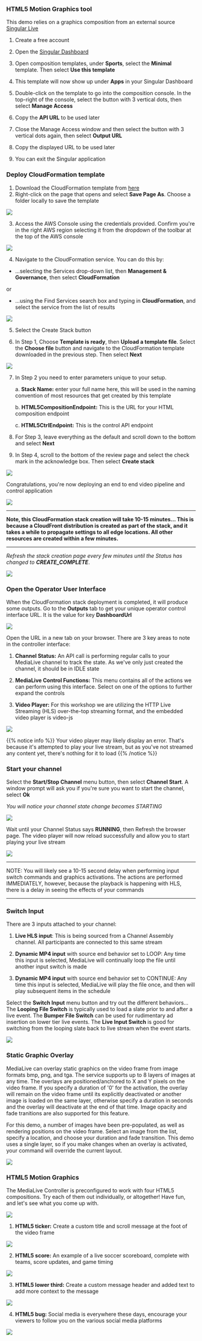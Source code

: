 ### HTML5 Motion Graphics tool

This demo relies on a graphics composition from an external source [Singular Live](https://singular.live)

1. Create a free account

2. Open the [Singular Dashboard](https://app.singular.live/dashboard)

3. Open composition templates, under **Sports**, select the **Minimal** template. Then select **Use this template**

4. This template will now show up under **Apps** in your Singular Dashboard

5. Double-click on the template to go into the composition console. In the top-right of the console, select the button with 3 vertical dots, then select **Manage Access**

6. Copy the **API URL** to be used later

7. Close the Manage Access window and then select the button with 3 vertical dots again, then select **Output URL**

8. Copy the displayed URL to be used later

9. You can exit the Singular application

### Deploy CloudFormation template

1. Download the CloudFormation template from [here](https://raw.githubusercontent.com/scunning1987/medialive_single_channel_controller/main/medialive_single_channel_controller.yaml)
2. Right-click on the page that opens and select **Save Page As**. Choose a folder locally to save the template

![](images/cloudformation-template-save.png?width=50pc&classes=border,shadow)

3. Access the AWS Console using the credentials provided. Confirm you're in the right AWS region selecting it from the dropdown of the toolbar at the top of the AWS console

![](images/region.png?width=20pc&classes=border,shadow)

4. Navigate to the CloudFormation service. You can do this by:

- ...selecting the Services drop-down list, then **Management & Governance**, then select **CloudFormation**

or

- ...using the Find Services search box and typing in **CloudFormation**, and select the service from the list of results

![](images/navigate-to-cloudformation.png?width=50pc&classes=border,shadow)

5. Select the Create Stack button

6. In Step 1, Choose **Template is ready**, then **Upload a template file**. Select the **Choose file** button and navigate to the CloudFormation template downloaded in the previous step. Then select **Next**

![](images/cf-create-stack-1.png?width=50pc&classes=border,shadow)

7. In Step 2 you need to enter parameters unique to your setup.

   a. **Stack Name:** enter your full name here, this will be used in the naming convention of most resources that get created by this template

   b. **HTML5CompositionEndpoint:** This is the URL for your HTML composition endpoint

   c. **HTML5CtrlEndpoint:** This is the control API endpoint

8. For Step 3, leave everything as the default and scroll down to the bottom and select **Next**

9. In Step 4, scroll to the bottom of the review page and select the check mark in the acknowledge box. Then select **Create stack**

![](images/cf-create-stack-2.png?width=50pc&classes=border,shadow)

Congratulations, you're now deploying an end to end video pipeline and control application

![](images/cf-create-stack-3.png?width=40pc&classes=border,shadow)

---

**Note, this CloudFormation stack creation will take 10-15 minutes... This is because a CloudFront distribution is created as part of the stack, and it takes a while to propagate settings to all edge locations. All other resources are created within a few minutes.**

---

*Refresh the stack creation page every few minutes until the Status has changed to **CREATE_COMPLETE***.

![](images/cf-create-stack-4.png?width=40pc&classes=border,shadow)

### Open the Operator User Interface
When the CloudFormation stack deployment is completed, it will produce some outputs. Go to the **Outputs** tab to get your unique operator control interface URL. It is the value for key **DashboardUrl**

![](images/cf-create-stack-5.png?width=60pc&classes=border,shadow)

Open the URL in a new tab on your browser. There are 3 key areas to note in the controller interface:

1. **Channel Status:** An API call is performing regular calls to your MediaLive channel to track the state. As we've only just created the channel, it should be in IDLE state

2. **MediaLive Control Functions:** This menu contains all of the actions we can perform using this interface. Select on one of the options to further expand the controls

3. **Video Player:** For this workshop we are utilizing the HTTP Live Streaming (HLS) over-the-top streaming format, and the embedded video player is video-js

![](images/medialive-controller-1.png?width=60pc&classes=border,shadow)

{{% notice info %}}
Your video player may likely display an error. That's because it's attempted to play your live stream, but as you've not streamed any content yet, there's nothing for it to load
{{% /notice %}}

### Start your channel

Select the **Start/Stop Channel** menu button, then select **Channel Start**. A window prompt will ask you if you're sure you want to start the channel, select **Ok**

*You will notice your channel state change becomes STARTING*

![](images/medialive-controller-2.png?width=20pc&classes=border,shadow)

Wait until your Channel Status says **RUNNING**, then Refresh the browser page. The video player will now reload successfully and allow you to start playing your live stream

![](images/medialive-controller-3.png?width=60pc&classes=border,shadow)

---

NOTE: You will likely see a 10-15 second delay when performing input switch commands and graphics activations. The actions are performed IMMEDIATELY, however, because the playback is happening with HLS, there is a delay in seeing the effects of your commands

---

### Switch Input

There are 3 inputs attached to your channel:

1. **Live HLS input**: This is being sourced from a Channel Assembly channel. All participants are connected to this same stream

2. **Dynamic MP4 input** with source end behavior set to LOOP: Any time this input is selected, MediaLive will continually loop the file until another input switch is made

3. **Dynamic MP4 input** with source end behavior set to CONTINUE: Any time this input is selected, MediaLive will play the file once, and then will play subsequent items in the schedule

Select the **Switch Input** menu button and try out the different behaviors... The **Looping File Switch** is typically used to load a slate prior to and after a live event. The **Bumper File Switch** can be used for rudimentary ad insertion on lower tier live events. The **Live Input Switch** is good for switching from the looping slate back to live stream when the event starts.

![](images/medialive-controller-4.png?width=60pc&classes=border,shadow)

### Static Graphic Overlay

MediaLive can overlay static graphics on the video frame from image formats bmp, png, and tga. The service supports up to 8 layers of images at any time. The overlays are positioned/anchored to X and Y pixels on the video frame. If you specify a duration of '0' for the activation, the overlay will remain on the video frame until its explicitly deactivated or another image is loaded on the same layer, otherwise specify a duration in seconds and the overlay will deactivate at the end of that time. Image opacity and fade tranitions are also supported for this feature.

For this demo, a number of images have been pre-populated, as well as rendering positions on the video frame. Select an image from the list, specify a location, and choose your duration and fade transition. This demo uses a single layer, so if you make changes when an overlay is activated, your command will override the current layout.

![](images/medialive-controller-staticgfx.png?width=60pc&classes=border,shadow)

### HTML5 Motion Graphics

The MediaLive Controller is preconfigured to work with four HTML5 compositions. Try each of them out individually, or altogether! Have fun, and let's see what you come up with.

![](images/medialive-controller-5.png?width=30pc&classes=border,shadow)

1. **HTML5 ticker:** Create a custom title and scroll message at the foot of the video frame

![](images/medialive-controller-html5-1.png?width=30pc&classes=border,shadow)

2. **HTML5 score:** An example of a live soccer scoreboard, complete with teams, score updates, and game timing

![](images/medialive-controller-html5-2.png?width=30pc&classes=border,shadow)

3. **HTML5 lower third:** Create a custom message header and added text to add more context to the message

![](images/medialive-controller-html5-3.png?width=30pc&classes=border,shadow)

4. **HTML5 bug:** Social media is everywhere these days, encourage your viewers to follow you on the various social media platforms

![](images/medialive-controller-html5-4.png?width=30pc&classes=border,shadow)


